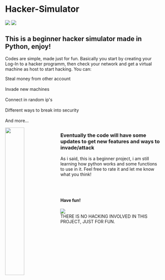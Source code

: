# Hacker-Simulator
<img src="https://img.icons8.com/external-vitaliy-gorbachev-lineal-color-vitaly-gorbachev/60/000000/external-hacker-cryptocurrency-vitaliy-gorbachev-lineal-color-vitaly-gorbachev.png"/> <img src="https://img.icons8.com/color/48/000000/python--v1.png"/><br>
 <h2>This is a beginner hacker simulator made in Python, enjoy!</h2>


Codes are simple, made just for fun.
Basically you start by creating your Log-In to a hacker programm, then  check your network and get a virtual machine as host to start hacking.
You can: 
<p>Steal money from other account
<br></br>Invade new machines<br></br>
Connect in random ip's<br></br>
Different ways to break into security<br></br>
And more...</p>
<img src="https://cdn.discordapp.com/attachments/663236440288657443/888447878895382538/hackerwtf.gif"  min-width="460px" max-width="500px" width="35%" height="35%" align="left">
<h2></h2>
<h3>Eventually the code will have some updates to get new features and ways to invade/attack</h3>
<p>As i said, this is a beginner project, i am still learning how python works and some functions to use in it. Feel free to rate it and let me know what you think!</p>
<br></br>
<h4>Have fun!</h4>

<img src="https://img.icons8.com/emoji/48/000000/warning-emoji.png"/><br>THERE IS NO HACKING INVOLVED IN THIS PROJECT, JUST FOR FUN.

